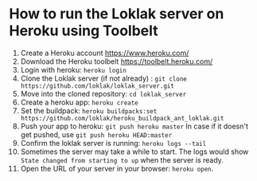 # How to run the Loklak server on Heroku using Toolbelt

1. Create a Heroku account https://www.heroku.com/
2. Download the Heroku toolbelt https://toolbelt.heroku.com/
3. Login with heroku: `heroku login`
4. Clone the Loklak server (if not already) : `git clone https://github.com/loklak/loklak_server.git`
5. Move into the cloned repository: `cd loklak_server`
6. Create a heroku app: `heroku create`
7. Set the buildpack: `heroku buildpacks:set https://github.com/loklak/heroku_buildpack_ant_loklak.git`
8. Push your app to heroku: `git push heroku master`
In case if it doesn't get pushed, use `git push heroku HEAD:master`
9. Confirm the loklak server is running: `heroku logs --tail`
10. Sometimes the server may take a while to start. The logs would show `State changed from starting to up` when the server is ready.
11. Open the URL of your server in your browser: `heroku open`.
